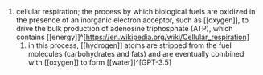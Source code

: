 1. cellular respiration; the process by which biological fuels are oxidized in the presence of an inorganic electron acceptor, such as [[oxygen]], to drive the bulk production of adenosine triphosphate (ATP), which contains [[energy]]^[https://en.wikipedia.org/wiki/Cellular_respiration]
	1. in this process, [[hydrogen]] atoms are stripped from the fuel molecules (carbohydrates and fats) and are eventually combined with [[oxygen]] to form [[water]]^[GPT-3.5]